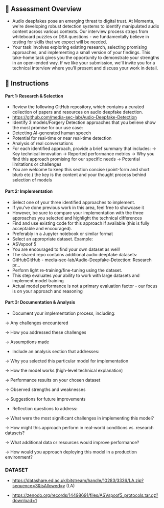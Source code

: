 ## 🎯 Assessment Overview
* Audio deepfakes pose an emerging threat to digital trust. At Momenta, we're developing robust detection systems to identify manipulated audio content across various contexts. Our interview process strays from whiteboard puzzles or DSA questions - we fundamentally believe in testing for skills that we expect will be needed.
* Your task involves exploring existing research, selecting promising approaches, and implementing a small version of your findings. This take-home task gives you the opportunity to demonstrate your strengths in an open-ended way. If we like your submission, we'll invite you for a technical interview where you'll present and discuss your work in detail.


## 📝 Instructions
#### Part 1: Research & Selection
* Review the following GitHub repository, which contains a curated collection of papers and resources on audio deepfake detection.
 *  https://github.com/media-sec-lab/Audio-Deepfake-Detection
* Identify 3 models/Forgery Detection approaches that you believe show the most promise for our use case:
* Detecting AI-generated human speech
* Potential for real-time or near real-time detection
* Analysis of real conversations
* For each identified approach, provide a brief summary that includes:
-> Key technical innovation
-> Reported performance metrics
-> Why you find this approach promising for our specific needs
-> Potential limitations or challenges
* You are welcome to keep this section concise (point-form and short blurb etc.) the key is the content and your thought process behind selection of models


#### Part 2: Implementation
* Select one of your three identified approaches to implement.
* If you've done previous work in this area, feel free to showcase it
* However, be sure to compare your implementation with the three approaches you selected and highlight the technical differences
* Find and use existing code for this approach if available (this is fully acceptable and encouraged).
* Preferably in a Jupyter notebook or similar format
* Select an appropriate dataset. Example:
* ASVspoof 5
* You are encouraged to find your own dataset as well!
* The shared repo contains additional audio deepfake datasets:
* GitHubGitHub - media-sec-lab/Audio-Deepfake-Detection: Research pr…​
* Perform light re-training/fine-tuning using the dataset.
* This step evaluates your ability to work with large datasets and implement model training
* Actual model performance is not a primary evaluation factor - our focus is on your approach and reasoning


#### Part 3: Documentation & Analysis


* Document your implementation process, including:


-> Any challenges encountered


-> How you addressed these challenges


-> Assumptions made


* Include an analysis section that addresses:


-> Why you selected this particular model for implementation


-> How the model works (high-level technical explanation)


-> Performance results on your chosen dataset


-> Observed strengths and weaknesses


-> Suggestions for future improvements


* Reflection questions to address:


-> What were the most significant challenges in implementing this model?


-> How might this approach perform in real-world conditions vs. research datasets?


-> What additional data or resources would improve performance?


-> How would you approach deploying this model in a production environment?



### DATASET 

*  https://datashare.ed.ac.uk/bitstream/handle/10283/3336/LA.zip?sequence=3&isAllowed=y    (LA)

*  https://zenodo.org/records/14498691/files/ASVspoof5_protocols.tar.gz?download=1



